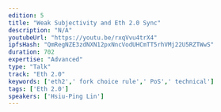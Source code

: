 ```yaml
---
edition: 5
title: "Weak Subjectivity and Eth 2.0 Sync"
description: "N/A"
youtubeUrl: "https://youtu.be/rxqVvu4trX4"
ipfsHash: "QmRegNZE3zdNXN12pxNncVodUHCmTT5rhVMj22U5RZTWwS"
duration: 702
expertise: "Advanced"
type: "Talk"
track: "Eth 2.0"
keywords: ['eth2',' fork choice rule',' PoS',' technical']
tags: ['Eth 2.0']
speakers: ['Hsiu-Ping Lin']
---
```

